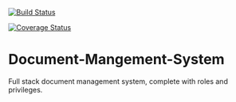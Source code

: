 [![Build Status](https://travis-ci.org/andela-ooyewole/Document-Mangement-System.svg?branch=develop)](https://travis-ci.org/andela-ooyewole/Document-Mangement-System)

[![Coverage Status](https://coveralls.io/repos/github/andela-ooyewole/Document-Mangement-System/badge.svg?branch=develop)](https://coveralls.io/github/andela-ooyewole/Document-Mangement-System?branch=develop)

# Document-Mangement-System
Full stack document management system, complete with roles and privileges.
